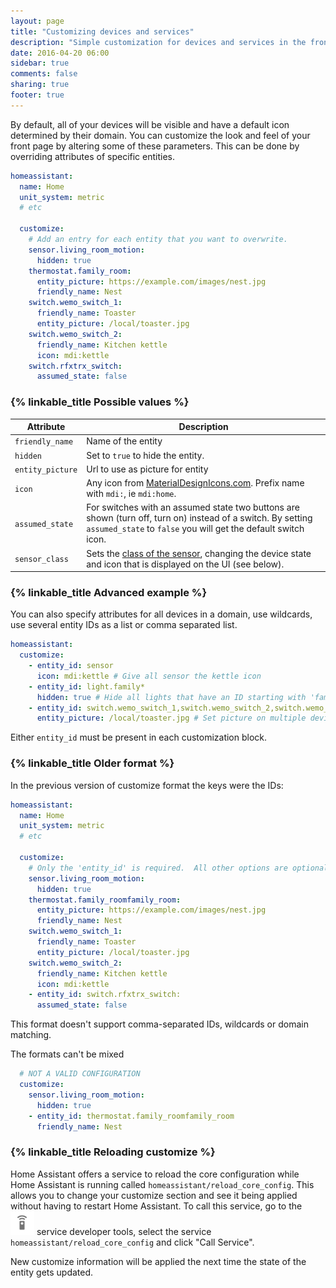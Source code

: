 ```yaml
---
layout: page
title: "Customizing devices and services"
description: "Simple customization for devices and services in the frontend."
date: 2016-04-20 06:00
sidebar: true
comments: false
sharing: true
footer: true
---
```


By default, all of your devices will be visible and have a default icon determined by their domain. You can customize the look and feel of your front page by altering some of these parameters. This can be done by overriding attributes of specific entities.

```yaml
homeassistant:
  name: Home
  unit_system: metric
  # etc

  customize:
    # Add an entry for each entity that you want to overwrite.
    sensor.living_room_motion:
      hidden: true
    thermostat.family_room:
      entity_picture: https://example.com/images/nest.jpg
      friendly_name: Nest
    switch.wemo_switch_1:
      friendly_name: Toaster
      entity_picture: /local/toaster.jpg
    switch.wemo_switch_2:
      friendly_name: Kitchen kettle
      icon: mdi:kettle
    switch.rfxtrx_switch:
      assumed_state: false
```

### {% linkable_title Possible values %}

| Attribute | Description |
| --------- | ----------- |
| `friendly_name` | Name of the entity
| `hidden`    | Set to `true` to hide the entity.
| `entity_picture` | Url to use as picture for entity
| `icon` | Any icon from [MaterialDesignIcons.com](http://MaterialDesignIcons.com). Prefix name with `mdi:`, ie `mdi:home`.
| `assumed_state` | For switches with an assumed state two buttons are shown (turn off, turn on) instead of a switch. By setting `assumed_state` to `false` you will get the default switch icon.
| `sensor_class` | Sets the [class of the sensor](/components/binary_sensor/), changing the device state and icon that is displayed on the UI (see below).

### {% linkable_title Advanced example %}

You can also specify attributes for all devices in a domain, use wildcards, use several entity IDs as a list or comma separated list. 

```yaml
homeassistant:
  customize:
    - entity_id: sensor
      icon: mdi:kettle # Give all sensor the kettle icon
    - entity_id: light.family*
      hidden: true # Hide all lights that have an ID starting with 'family'
    - entity_id: switch.wemo_switch_1,switch.wemo_switch_2,switch.wemo_switch_3
      entity_picture: /local/toaster.jpg # Set picture on multiple devices
```

Either `entity_id` must be present in each customization block.

### {% linkable_title Older format %}

In the previous version of customize format the keys were the IDs:

```yaml
homeassistant:
  name: Home
  unit_system: metric
  # etc

  customize:
    # Only the 'entity_id' is required.  All other options are optional.
    sensor.living_room_motion:
      hidden: true
    thermostat.family_roomfamily_room:
      entity_picture: https://example.com/images/nest.jpg
      friendly_name: Nest
    switch.wemo_switch_1:
      friendly_name: Toaster
      entity_picture: /local/toaster.jpg
    switch.wemo_switch_2:
      friendly_name: Kitchen kettle
      icon: mdi:kettle
    - entity_id: switch.rfxtrx_switch:
      assumed_state: false
```
This format doesn't support comma-separated IDs, wildcards or domain matching.

The formats can't be mixed
```yaml
  # NOT A VALID CONFIGURATION
  customize:
    sensor.living_room_motion:
      hidden: true
    - entity_id: thermostat.family_roomfamily_room
      friendly_name: Nest
```

### {% linkable_title Reloading customize %}

Home Assistant offers a service to reload the core configuration while Home Assistant is running called `homeassistant/reload_core_config`. This allows you to change your customize section and see it being applied without having to restart Home Assistant. To call this service, go to the <img src='/images/screenshots/developer-tool-services-icon.png' alt='service developer tool icon' class="no-shadow" height="38" /> service developer tools, select the service `homeassistant/reload_core_config` and click "Call Service".

<p class='note warning'>
New customize information will be applied the next time the state of the entity gets updated.
</p>

